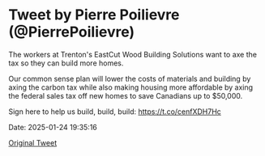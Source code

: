 # Tweet by Pierre Poilievre (@PierrePoilievre)

The workers at Trenton's EastCut Wood Building Solutions want to axe the tax so they can build more homes. 

Our common sense plan will lower the costs of materials and building by axing the carbon tax while also making housing more affordable by axing the federal sales tax off new homes to save Canadians up to $50,000. 

Sign here to help us build, build, build: https://t.co/cenfXDH7Hc

Date: 2025-01-24 19:35:16

[Original Tweet](https://x.com/PierrePoilievre/status/1882874829461921846)
